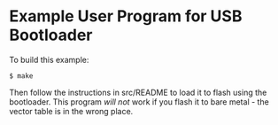 Example User Program for USB Bootloader
========================================

To build this example:

    $ make

Then follow the instructions in src/README to load it to flash using the
bootloader. This program *will not* work if you flash it to bare metal - the
vector table is in the wrong place.
